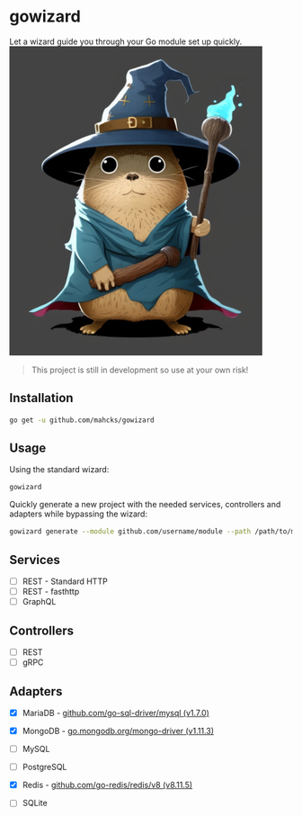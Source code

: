 # gowizard
Let a wizard guide you through your Go module set up quickly.
![Gopher Wizard](wizard.png)

> This project is still in development so use at your own risk!

## Installation
```bash
go get -u github.com/mahcks/gowizard
```

## Usage
Using the standard wizard:
```bash
gowizard
```

Quickly generate a new project with the needed services, controllers and adapters while bypassing the wizard:
```bash
gowizard generate --module github.com/username/module --path /path/to/module --mariadb --redis
```

## Services
- [ ] REST - Standard HTTP
- [ ] REST - fasthttp
- [ ] GraphQL

## Controllers
- [ ] REST
- [ ] gRPC

## Adapters
- [x] MariaDB - [github.com/go-sql-driver/mysql (v1.7.0)](https://github.com/go-sql-driver/mysql)
- [x] MongoDB - [go.mongodb.org/mongo-driver (v1.11.3)](https://github.com/mongodb/mongo-go-driver)
- [ ] MySQL
- [ ] PostgreSQL
- [x] Redis - [github.com/go-redis/redis/v8 (v8.11.5)](https://github.com/redis/go-redis)
- [ ] SQLite

